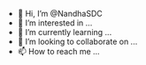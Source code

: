 - 👋 Hi, I’m @NandhaSDC
- 👀 I’m interested in ...
- 🌱 I’m currently learning ...
- 💞️ I’m looking to collaborate on ...
- 📫 How to reach me ...

<!---
NandhaSDC/NandhaSDC is a ✨ special ✨ repository because its `README.md` (this file) appears on your GitHub profile.
You can click the Preview link to take a look at your changes.
--->
